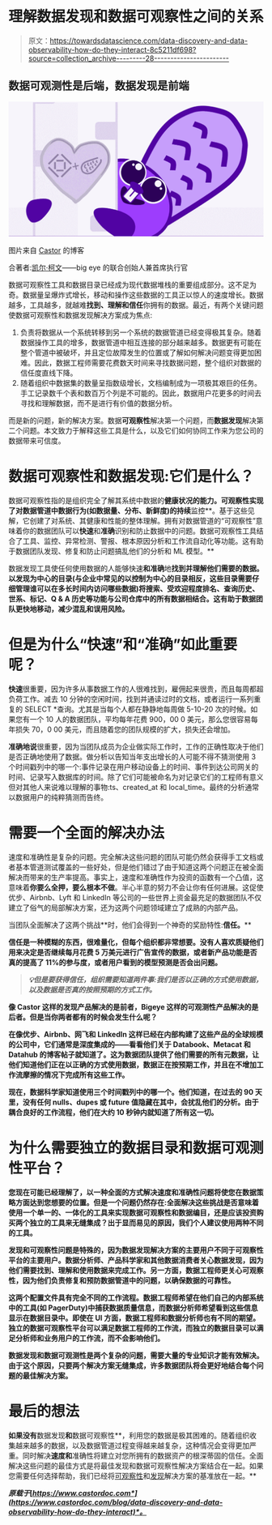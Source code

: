 # 理解数据发现和数据可观察性之间的关系

> 原文：<https://towardsdatascience.com/data-discovery-and-data-observability-how-do-they-interact-8c5211df698?source=collection_archive---------28----------------------->

## 数据可观测性是后端，数据发现是前端

![](img/74069f19b615bbdf3cebc8355e8bfb67.png)

图片来自 [Castor](https://www.castordoc.com/blog/data-discovery-and-data-observability-how-do-they-interact) 的博客

合著者:[凯尔·柯文](https://www.linkedin.com/in/kylejameskirwan/)——big eye 的联合创始人兼首席执行官

数据可观察性工具和数据目录已经成为现代数据堆栈的重要组成部分。这不足为奇。数据量呈爆炸式增长，移动和操作这些数据的工具正以惊人的速度增长。数据越多，工具越多，就越难**找到、理解和信任**你拥有的数据。最近，有两个关键问题使数据可观察性和数据发现解决方案成为焦点:

1.  负责将数据从一个系统转移到另一个系统的数据管道已经变得极其复杂。随着数据操作工具的增多，数据管道中相互连接的部分越来越多。数据更有可能在整个管道中被破坏，并且定位故障发生的位置或了解如何解决问题变得更加困难。因此，数据工程师需要花费数天时间来寻找数据问题，整个组织对数据的信任度直线下降。
2.  随着组织中数据集的数量呈指数级增长，文档编制成为一项极其艰巨的任务。手工记录数千个表和数百万个列是不可能的。因此，数据用户花更多的时间去寻找和理解数据，而不是进行有价值的数据分析。

而是新的问题，新的解决方案。数据**可观察性**解决第一个问题，而**数据发现**解决第二个问题。本文致力于解释这些工具是什么，以及它们如何协同工作来为您公司的数据带来可信度。

# 数据可观察性和数据发现:它们是什么？

数据可观察性指的是组织完全了解其系统中数据的**健康状况的能力。可观察性实现了对数据管道中数据行为(如数据量、分布、新鲜度)的持续**监控**。基于这些见解，它创建了对系统、其健康和性能的整体理解。拥有对数据管道的“可观察性”意味着你的数据团队可以**快速**和**准确**识别和防止数据中的问题。数据可观察性工具结合了工具、监控、异常检测、警报、根本原因分析和工作流自动化等功能。这有助于数据团队发现、修复和防止问题搞乱他们的分析和 ML 模型。**

数据发现工具使任何使用数据的人能够快速**和准确**地**找到并理解他们需要的数据。以发现为中心的目录(与企业中常见的以控制为中心的目录相反，这些目录需要仔细管理谁可以在多长时间内访问哪些数据)将搜索、受欢迎程度排名、查询历史、世系、标记、Q & A 历史等功能与公司仓库中的所有数据相结合。这有助于数据团队更快地移动，减少混乱和误用风险。**

# 但是为什么“快速”和“准确”如此重要呢？

**快速**很重要，因为许多从事数据工作的人很难找到，雇佣起来很贵，而且每周都超负荷工作。减去 10 分钟的空闲时间，找到并通读过时的文档，或者运行一系列重复的 SELECT *查询。尤其是当每个人都在静静地每周做 5-10-20 次的时候。如果您有一个 10 人的数据团队，平均每年花费 900，00 0 美元，那么您很容易每年损失 70，0 00 美元，而且随着您的团队规模的扩大，损失还会增加。

**准确地说**很重要，因为当团队成员为企业做实际工作时，工作的正确性取决于他们是否正确地使用了数据。做分析以告知当年支出增长的人可能不得不猜测使用 3 个时间戳列中的哪一个:事件记录在用户移动设备上的时间、事件到达公司网关的时间、记录写入数据库的时间。除了它们可能被命名为对记录它们的工程师有意义但对其他人来说难以理解的事物:ts、created_at 和 local_time。最终的分析通常以数据用户的纯粹猜测而告终。

# 需要一个全面的解决办法

速度和准确性是复杂的问题。完全解决这些问题的团队可能仍然会获得手工文档或者基本管道测试覆盖的一些好处，但是他们错过了由于知道这两个问题正在被全面解决而带来的生产率提高。事实上，速度和准确性作为投资的函数有一个凸值，这意味着**你要么全押，要么根本不做**。半心半意的努力不会让你有任何进展。这促使优步、Airbnb、Lyft 和 LinkedIn 等公司的一些世界上资金最充足的数据团队不仅建立了俗气的局部解决方案，还为这两个问题领域建立了成熟的内部产品。

当团队全面解决了这两个挑战**时，他们会得到一个神奇的奖励特性:**信任。****

**信任是一种模糊的东西，很难量化，但每个组织都非常想要。没有人喜欢质疑他们用来决定是否继续每月花费 5 万美元进行广告宣传的数据，或者新产品功能是否真的提高了 11%的参与度，或者用户看到的模型预测是否会出问题。**

> ***💡但是要获得信任，组织需要知道两件事:我们是否以正确的方式使用数据，以及数据是否真的按照预期的方式工作。***

**像 Castor 这样的发现产品解决的是前者，Bigeye 这样的可观测性产品解决的是后者。但是当你两者都有的时候会发生什么呢？**

**在像优步、Airbnb、网飞和 LinkedIn 这样已经在内部构建了这些产品的全球规模的公司中，它们通常是深度集成的——看看他们关于 Databook、Metacat 和 Datahub 的博客帖子就知道了。这为数据团队提供了他们需要的所有元数据，让他们知道他们正在以正确的方式使用数据，数据正在按预期工作，并且在不增加工作流摩擦的情况下完成所有这些工作。**

**现在，数据科学家知道使用三个时间戳列中的哪一个。他们知道，在过去的 90 天里，没有任何 nulls、dupes 或 future 值隐藏在其中，会扰乱他们的分析。由于耦合良好的工作流程，他们在大约 10 秒钟内就知道了所有这一切。**

# **为什么需要独立的数据目录和数据可观测性平台？**

**您现在可能已经理解了，以一种全面的方式解决速度和准确性问题将使您在数据策略方面达到您想要的位置。但是一个问题仍然存在:全面解决这些挑战是否意味着使用一个单一的、一体化的工具来实现数据可观察性和数据编目，还是应该投资购买两个独立的工具来无缝集成？出于显而易见的原因，我们个人建议使用两种不同的工具。**

**发现和可观察性问题是特殊的，因为数据发现解决方案的主要用户不同于可观察性平台的主要用户。**数据分析师、产品科学家**和其他数据消费者关心数据发现，因为他们需要找到、理解和使用数据来完成工作。**另一方面，数据工程师**更关心可观察性，因为他们负责修复和预防数据管道中的问题，以确保数据的可靠性。**

**这两个配置文件具有完全不同的工作流程。数据工程师希望在他们自己的内部系统中的工具(如 PagerDuty)中捕获数据质量信息，而数据分析师希望看到这些信息显示在数据目录中。即使在 UI 方面，数据工程师和数据分析师也有不同的期望。独立的数据可观察性平台可以满足数据工程师的工作流，而独立的数据目录可以满足分析师和业务用户的工作流，而不会影响他们。**

**数据发现和数据可观测性是两个复杂的问题，需要大量的专业知识才能有效解决。由于这个原因，只要两个解决方案无缝集成，许多数据团队将会更好地结合每个问题的最佳解决方案。**

# **最后的想法**

**如果没有**数据发现**和**数据可观察性**，利用您的数据是极其困难的。随着组织收集越来越多的数据，以及数据管道过程变得越来越复杂，这种情况会变得更加严重。同时解决**速度和**准确性将建立对您所拥有的数据资产的根深蒂固的信任。全面解决这些问题的最佳方式是将最佳发现和数据可观察性解决方案结合在一起。如果您需要任何选择帮助，我们已经将[可观察性](https://notion.castordoc.com/catalog-of-data-quality)和[发现](https://notion.castordoc.com/catalog-of-catalogs)解决方案的基准放在一起。**

***原载于*[*https://www.castordoc.com*](https://www.castordoc.com/blog/data-discovery-and-data-observability-how-do-they-interact)*。***
